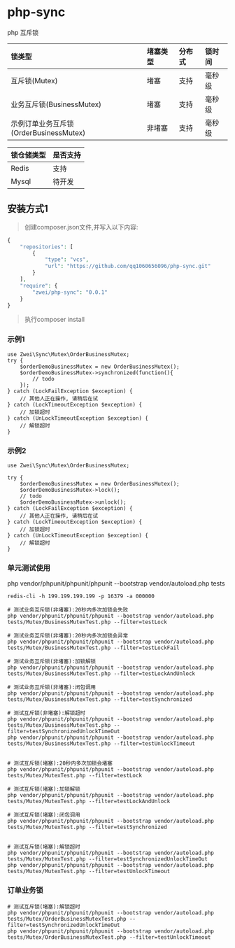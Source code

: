 # php-sync
php 互斥锁

| 锁类型 | 堵塞类型 | 分布式 | 锁时间 |
| :------- | :----  | :----  | :----  |
| 互斥锁(Mutex)    | 堵塞   | 支持 | 毫秒级 |
| 业务互斥锁(BusinessMutex)  |堵塞   | 支持 | 毫秒级 |
| 示例订单业务互斥锁(OrderBusinessMutex) | 非堵塞  | 支持 | 毫秒级 |

| 锁仓储类型 | 是否支持 |
| :------- | :----  |
| Redis    | 支持   |
| Mysql    | 待开发  |

## 安装方式1
> 创建composer.json文件,并写入以下内容:

```php
{
    "repositories": [
        {
            "type": "vcs",
            "url": "https://github.com/qq1060656096/php-sync.git"
        }
    ],
    "require": {
        "zwei/php-sync": "0.0.1"
    }
}
```
> 执行composer install





### 示例1
```
use Zwei\Sync\Mutex\OrderBusinessMutex;
try {
    $orderDemoBusinessMutex = new OrderBusinessMutex();
    $orderDemoBusinessMutex->synchronized(function(){
        // todo
    });
} catch (LockFailException $exception) {
    // 其他人正在操作, 请稍后在试
} catch (LockTimeoutException $exception) {
    // 加锁超时
} catch (UnLockTimeoutException $exception) {
    // 解锁超时
}
```

### 示例2
```
use Zwei\Sync\Mutex\OrderBusinessMutex;

try {
    $orderDemoBusinessMutex = new OrderBusinessMutex();
    $orderDemoBusinessMutex->lock();
    // todo
    $orderDemoBusinessMutex->unlock();
} catch (LockFailException $exception) {
    // 其他人正在操作, 请稍后在试
} catch (LockTimeoutException $exception) {
    // 加锁超时
} catch (UnLockTimeoutException $exception) {
    // 解锁超时
}
```


### 单元测试使用
php vendor/phpunit/phpunit/phpunit --bootstrap vendor/autoload.php tests

```
redis-cli -h 199.199.199.199 -p 16379 -a 000000

# 测试业务互斥锁(非堵塞):20秒内多次加锁会失败
php vendor/phpunit/phpunit/phpunit --bootstrap vendor/autoload.php tests/Mutex/BusinessMutexTest.php --filter=testLock

# 测试业务互斥锁(非堵塞):20秒内多次加锁会异常
php vendor/phpunit/phpunit/phpunit --bootstrap vendor/autoload.php tests/Mutex/BusinessMutexTest.php --filter=testLockFail

# 测试业务互斥锁(非堵塞):加锁解锁
php vendor/phpunit/phpunit/phpunit --bootstrap vendor/autoload.php tests/Mutex/BusinessMutexTest.php --filter=testLockAndUnlock

# 测试业务互斥锁(非堵塞):闭包调用
php vendor/phpunit/phpunit/phpunit --bootstrap vendor/autoload.php tests/Mutex/BusinessMutexTest.php --filter=testSynchronized

# 测试互斥锁(非堵塞):解锁超时
php vendor/phpunit/phpunit/phpunit --bootstrap vendor/autoload.php tests/Mutex/BusinessMutexTest.php --filter=testSynchronizedUnlockTimeOut
php vendor/phpunit/phpunit/phpunit --bootstrap vendor/autoload.php tests/Mutex/BusinessMutexTest.php --filter=testUnlockTimeout


# 测试互斥锁(堵塞):20秒内多次加锁会堵塞
php vendor/phpunit/phpunit/phpunit --bootstrap vendor/autoload.php tests/Mutex/MutexTest.php --filter=testLock

# 测试互斥锁(堵塞):加锁解锁
php vendor/phpunit/phpunit/phpunit --bootstrap vendor/autoload.php tests/Mutex/MutexTest.php --filter=testLockAndUnlock

# 测试互斥锁(堵塞):闭包调用
php vendor/phpunit/phpunit/phpunit --bootstrap vendor/autoload.php tests/Mutex/MutexTest.php --filter=testSynchronized


# 测试互斥锁(堵塞):解锁超时
php vendor/phpunit/phpunit/phpunit --bootstrap vendor/autoload.php tests/Mutex/MutexTest.php --filter=testSynchronizedUnlockTimeOut
php vendor/phpunit/phpunit/phpunit --bootstrap vendor/autoload.php tests/Mutex/MutexTest.php --filter=testUnlockTimeout

```

### 订单业务锁
```
# 测试互斥锁(堵塞):解锁超时
php vendor/phpunit/phpunit/phpunit --bootstrap vendor/autoload.php tests/Mutex/OrderBusinessMutexTest.php --filter=testSynchronizedUnlockTimeOut
php vendor/phpunit/phpunit/phpunit --bootstrap vendor/autoload.php tests/Mutex/OrderBusinessMutexTest.php --filter=testUnlockTimeout

```
